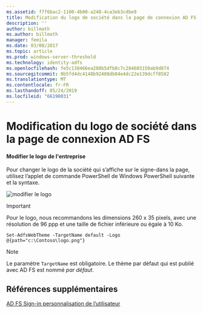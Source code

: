 ```yaml
---
ms.assetid: f7f6bac2-1100-4b00-a248-4ca3eb3cdbe9
title: Modification du logo de société dans la page de connexion AD FS
description: ''
author: billmath
ms.author: billmath
manager: femila
ms.date: 03/08/2017
ms.topic: article
ms.prod: windows-server-threshold
ms.technology: identity-adfs
ms.openlocfilehash: fe5c138466ea288b5dfb8c7c284603150ab9d874
ms.sourcegitcommit: 0b5fd4dc4148b92480db04e4dc22e139dcff8582
ms.translationtype: MT
ms.contentlocale: fr-FR
ms.lasthandoff: 05/24/2019
ms.locfileid: "66190031"
---
```

# <a name="changing-the-company-logo-on-the-ad-fs-sign-in-page"></a>Modification du logo de société dans la page de connexion AD FS

#### <a name="change-company-logo"></a>Modifier le logo de l'entreprise  
Pour changer le logo de la société qui s’affiche sur le signe\-dans la page, utilisez l’applet de commande PowerShell de Windows PowerShell suivante et la syntaxe.  

![modifier le logo](media/AD-FS-user-sign-in-customization/ADFS_Blue_Custom2.png)
  
> [!IMPORTANT]  
> Pour le logo, nous recommandons les dimensions 260 x 35 pixels, avec une résolution de 96 ppp et une taille de fichier inférieure ou égale à 10 Ko.  
  
    
    Set-AdfsWebTheme -TargetName default -Logo @{path="c:\Contoso\logo.png"}  

  
> [!NOTE]  
> Le paramètre `TargetName` est obligatoire. Le thème par défaut qui est publié avec AD FS est nommé *par défaut*.  

## <a name="additional-references"></a>Références supplémentaires 
[AD FS Sign-in personnalisation de l’utilisateur](AD-FS-user-sign-in-customization.md)  
